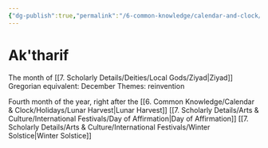 ```yaml
---
{"dg-publish":true,"permalink":"/6-common-knowledge/calendar-and-clock/months/ak-tharif/","noteIcon":""}
---
```


# Ak'tharif

The month of [[7. Scholarly Details/Deities/Local Gods/Ziyad\|Ziyad]] 
Gregorian equivalent: December
Themes: reinvention

Fourth month of the year, right after the [[6. Common Knowledge/Calendar & Clock/Holidays/Lunar Harvest\|Lunar Harvest]] 
[[7. Scholarly Details/Arts & Culture/International Festivals/Day of Affirmation\|Day of Affirmation]] 
[[7. Scholarly Details/Arts & Culture/International Festivals/Winter Solstice\|Winter Solstice]] 
